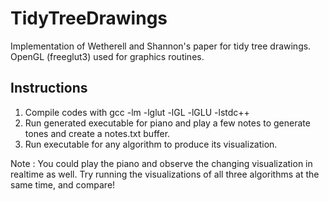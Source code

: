 # TidyTreeDrawings

Implementation of Wetherell and Shannon's paper for tidy tree drawings.
OpenGL (freeglut3) used for graphics routines.

Instructions
------------
1. Compile codes with gcc -lm -lglut -lGL -lGLU -lstdc++
2. Run generated executable for piano and play a few notes to generate
   tones and create a notes.txt buffer. 
3. Run executable for any algorithm to produce its visualization.

Note : 
You could play the piano and observe the changing visualization in realtime as well. Try running the visualizations of all three algorithms at the same time, and compare!
